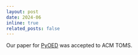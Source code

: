 ```yaml
---
layout: post
date: 2024-06
inline: true
related_posts: false
---
```


Our paper for <a href="https://gitlab.com/ahmedattia/pyoed/">PyOED</a> was accepted to ACM TOMS.
